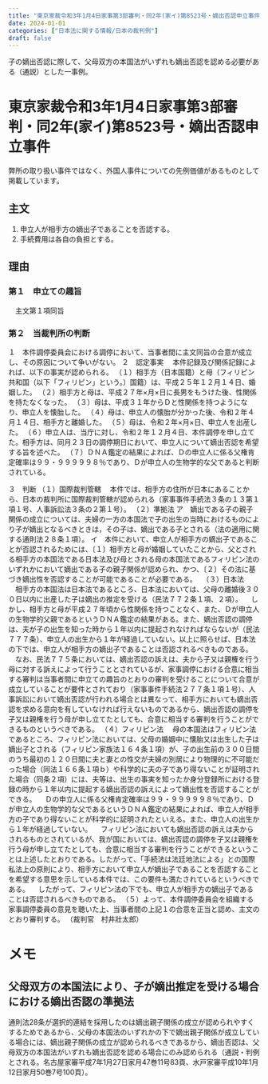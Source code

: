 ```yaml
---
title: "東京家裁令和3年1月4日家事第3部審判・同2年(家イ)第8523号・嫡出否認申立事件"
date: 2024-01-01
categories: ["日本法に関する情報/日本の裁判例"]
draft: false
---
```


子の嫡出否認に際して、父母双方の本国法がいずれも嫡出否認を認める必要がある（通説）とした一事例。

# 東京家裁令和3年1月4日家事第3部審判・同2年(家イ)第8523号・嫡出否認申立事件

弊所の取り扱い事件ではなく、外国人事件についての先例価値があるものとして掲載しています。

## 主文

1. 申立人が相手方の嫡出子であることを否認する。
2. 手続費用は各自の負担とする。

## 理由

### 第１　申立ての趣旨
　主文第１項同旨
### 第２　当裁判所の判断
１　本件調停委員会における調停において、当事者間に主文同旨の合意が成立し、その原因について争いがない。
２　認定事実
　本件記録及び関係記録によれば、以下の事実が認められる。
（１）相手方（日本国籍）と母（フィリピン共和国（以下「フィリピン」という。）国籍）は、平成２５年１２月１４日、婚姻した。
（２）相手方と母は、平成２７年×月×日に長男をもうけた後、性関係を持たなくなった。
（３）母は、平成３１年からＤと性関係を持つようになり、申立人を懐胎した。
（４）母は、申立人の懐胎が分かった後、令和２年４月１４日、相手方と離婚した。
（５）母は、令和２年×月×日、申立人を出産した。
（６）申立人は、当庁に対し、令和２年１２月４日、本件調停を申し立てた。相手方は、同月２３日の調停期日において、申立人について嫡出否認を希望する旨を述べた。
（７）ＤＮＡ鑑定の結果によれば、Ｄの申立人に係る父権肯定確率は９９・９９９９９８％であり、Ｄが申立人の生物学的な父であると判断されている。

３　判断
（１）国際裁判管轄
　本件では、相手方の住所が日本にあることから、日本の裁判所に国際裁判管轄が認められる（家事事件手続法３条の１３第１項１号、人事訴訟法３条の２第１号）。
（２）準拠法
ア　嫡出である子の親子関係の成立については、夫婦の一方の本国法で子の出生の当時におけるものにより子が嫡出となるべきときは，その子は、嫡出である子とされる（法の適用に関する通則法２８条１項）。
イ　本件において、申立人が相手方の嫡出子であることが否認されるためには、〔１〕相手方と母が婚姻していたことから、父とされる相手方の本国法である日本法及び母とされる母の本国法であるフィリピン法のいずれかにおいて嫡出である子の親子関係が認められ、かつ、〔２〕その法に基づき嫡出性を否認することが可能であることが必要である。　
（３）日本法
　相手方の本国法は日本法であるところ、日本法においては、父母の離婚後３００日以内に出産した子は嫡出の推定を受ける（民法７７２条１項、２項）。
　しかし、相手方と母が平成２７年頃から性関係を持つことなく、また、Ｄが申立人の生物学的父親であるというＤＮＡ鑑定の結果がある。また、嫡出否認の調停は、夫が子の出生を知った時から１年以内に提起されなければならないが（民法７７７条）、申立人の出生から１年が経過していない。以上に照らせば、日本法の下では、申立人が相手方の嫡出子であることは否認されるべきものである。
　なお、民法７７５条においては、嫡出否認の訴えは、夫から子又は親権を行う母に対する訴えによって行うこととされているが、家事調停における合意に相当する審判は当事者間に申立ての趣旨のとおりの審判を受けることについて合意が成立していることが要件とされており（家事事件手続法２７７条１項１号）、人事訴訟において嫡出否認が行われる場合とは異なって、相手方においても嫡出否認を求める意向を有していなければ行えないものであるから、嫡出否認の調停を子又は親権を行う母が申し立てたとしても、合意に相当する審判を行うことができるものというべきである。
（４）フィリピン法
　母の本国法はフィリピン法であるところ、フィリピン法においては、父母の婚姻中に懐胎又は出生した子は嫡出子とされる（フィリピン家族法１６４条１項）が、子の出生前の３００日間のうち最初の１２０日間に夫と妻との性交が夫婦の別居により物理的に不可能だった場合（同法１６６条１項ｂ）や科学的に夫の子であり得ないことが証明された場合（同条２項）には、夫等は、出生の事実を知ったか身分登録所における登録の時から１年以内に提起する嫡出否認の訴えによって嫡出性を否認することができる。
　Ｄの申立人に係る父権肯定確率は９９・９９９９９８％であり、Ｄが申立人の生物学的な父であるというＤＮＡ鑑定の結果によれば、申立人が相手方の子であり得ないことが科学的に証明されたといえる。また、申立人の出生から１年が経過していない。
　フィリピン法においても嫡出否認の訴えは夫からされるものとされているが、我が国においては、嫡出否認の調停を子又は親権を行う母が申し立てたとしても、合意に相当する審判を行うことができるということは上述したとおりである。したがって、「手続法は法廷地法による」との国際私法上の原則により、相手方において申立人が嫡出子であることを否認することを希望する意思を示している本件では、この要件も満たされているというべきである。
　したがって、フィリピン法の下でも、申立人が相手方の嫡出子であることは否認されるべきものである。
（５）よって、本件調停委員会を組織する家事調停委員の意見を聴いた上、当事者間の上記１の合意を正当と認め、主文のとおり審判する。
（裁判官　村井壯太郎）

# メモ
## 父母双方の本国法により、子が嫡出推定を受ける場合における嫡出否認の準拠法
通則法28条が選択的連結を採用したのは嫡出親子関係の成立が認められやすくするためであるから、父母の本国法のいずれかの下で嫡出親子関係が成立している場合には、嫡出親子関係の成立が認められるべきであるから、嫡出否認は、父母双方の本国法がいずれも嫡出否認を認める場合にのみ認められる（通説・判例とされる。名古屋家審平成7年1月27日家月47巻11号83頁、水戸家審平成10年1月12日家月50巻7号100頁）。
